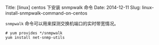 Title: [linux] centos 下安装 snmpwalk 命令
Date: 2014-12-11
Slug: linux-install-snmpwalk-command-on-centos

`snmpwalk` 命令可以用来探测交换机端口的实时带宽情况。

    # yum provides */snmpwalk
    yum install net-snmp-utils
